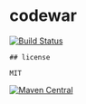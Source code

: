 # codewar



[![Build Status][build-badge]][build-status]

[build-badge]: https://img.shields.io/travis/xd03122049/codewar.svg
[build-status]: https://travis-ci.org/xd03122049/lcodewar

```
## license

MIT
```

[![Maven Central](https://maven-badges.herokuapp.com/maven-central/org.sselab/leetcode/badge.svg)](https://maven-badges.herokuapp.com/maven-central/org.sselab/leetcode)

